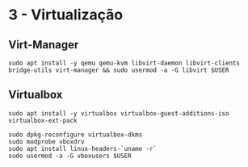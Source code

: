 # 3 - Virtualização

## Virt-Manager
```
sudo apt install -y qemu qemu-kvm libvirt-daemon libvirt-clients bridge-utils virt-manager && sudo usermod -a -G libvirt $USER
```

## Virtualbox
```
sudo apt install -y virtualbox virtualbox-guest-additions-iso virtualbox-ext-pack
```

```
sudo dpkg-reconfigure virtualbox-dkms
sudo modprobe vboxdrv
sudo apt install linux-headers-`uname -r`
sudo usermod -a -G vboxusers $USER
```
